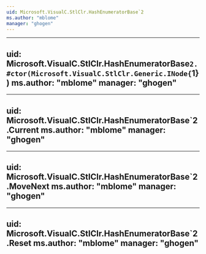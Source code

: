 ```yaml
---
uid: Microsoft.VisualC.StlClr.HashEnumeratorBase`2
ms.author: "mblome"
manager: "ghogen"
---
```


---
uid: Microsoft.VisualC.StlClr.HashEnumeratorBase`2.#ctor(Microsoft.VisualC.StlClr.Generic.INode{`1})
ms.author: "mblome"
manager: "ghogen"
---

---
uid: Microsoft.VisualC.StlClr.HashEnumeratorBase`2.Current
ms.author: "mblome"
manager: "ghogen"
---

---
uid: Microsoft.VisualC.StlClr.HashEnumeratorBase`2.MoveNext
ms.author: "mblome"
manager: "ghogen"
---

---
uid: Microsoft.VisualC.StlClr.HashEnumeratorBase`2.Reset
ms.author: "mblome"
manager: "ghogen"
---
